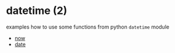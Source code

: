 # datetime (2)
examples how to use some functions from python `datetime` module

+ [now](now.ipynb)
+ [date](date.ipynb)
